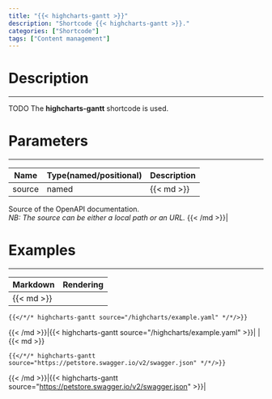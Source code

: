 ```yaml
---
title: "{{< highcharts-gantt >}}"
description: "Shortcode {{< highcharts-gantt >}}."
categories: ["Shortcode"]
tags: ["Content management"]
---
```


# Description
---

TODO
The **highcharts-gantt** shortcode is used.



# Parameters
---

| Name | Type(named/positional) | Description |
| ---- | ---------------------- | ----------- |
| source | named |{{< md >}}
Source of the OpenAPI documentation.  
*NB: The source can be either a local path or an URL.*
{{< /md >}}|

# Examples
---

| Markdown | Rendering |
| -------- | --------- |
|{{< md >}}
```
{{</*/* highcharts-gantt source="/highcharts/example.yaml" */*/>}}
```
{{< /md >}}|{{< highcharts-gantt source="/highcharts/example.yaml" >}}|
|{{< md >}}
```
{{</*/* highcharts-gantt source="https://petstore.swagger.io/v2/swagger.json" */*/>}}
```
{{< /md >}}|{{< highcharts-gantt source="https://petstore.swagger.io/v2/swagger.json" >}}|
